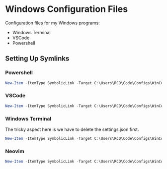 # Windows Configuration Files

Configuration files for my Windows programs:

- Windows Terminal
- VSCode
- Powershell

## Setting Up Symlinks

### Powershell

```powershell
New-Item -ItemType SymbolicLink -Target C:\Users\RCD\Code\Configs\WinConfig\Powershell\Microsoft.PowerShell_profile.ps1 -Path C:\Users\RCD\Documents\PowerShell\Microsoft.PowerShell_profile.ps1
```

### VSCode

```powershell
New-Item -ItemType SymbolicLink -Target C:\Users\RCD\Code\Configs\WinConfig\VSCode\settings.json -Path C:\Users\RCD\AppData\Roaming\Code\User\settings.json
```

### Windows Terminal

The tricky aspect here is we have to delete the settings.json first.

```powershell
New-Item -ItemType SymbolicLink -Target C:\Users\RCD\Code\Configs\WinConfig\WindowsTerminal\settings.json -Path C:\Users\RCD\AppData\Local\Packages\Microsoft.WindowsTerminal_8wekyb3d8bbwe\LocalState\settings.json
```

### Neovim

```powershell
New-Item -ItemType SymbolicLink -Target C:\Users\RCD\Code\Configs\WinConfig\Neovim -Path C:\Users\RCD\AppData\Local\nvim
```
